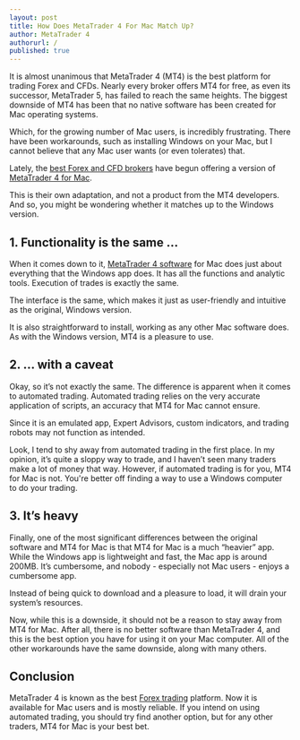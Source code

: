 ```yaml
---
layout: post
title: How Does MetaTrader 4 For Mac Match Up?
author: MetaTrader 4
authorurl: /
published: true
---
```


<p>It is almost unanimous that MetaTrader 4 (MT4) is the best platform for trading Forex and CFDs. Nearly every broker offers MT4 for free, as even its successor, MetaTrader 5, has failed to reach the same heights. The biggest downside of MT4 has been that no native software has been created for Mac operating systems.
<p>Which, for the growing number of Mac users, is incredibly frustrating. There have been workarounds, such as installing Windows on your Mac, but I cannot believe that any Mac user wants (or even tolerates) that.
<p>Lately, the <a href="http://www.admiralmarkets.com/">best Forex and CFD brokers</a> have begun offering a version of <a href="http://www.admiralmarkets.com/trading-platforms/metatrader-4/for-mac">MetaTrader 4 for Mac</a>.
<p>This is their own adaptation, and not a product from the MT4 developers. And so, you might be wondering whether it matches up to the Windows version.
<p><h2>1. Functionality is the same ...</h2>
<p>When it comes down to it, <a href="https://en.wikipedia.org/wiki/MetaQuotes_Software">MetaTrader 4 software</a> for Mac does just about everything that the Windows app does. It has all the functions and analytic tools. Execution of trades is exactly the same.
<p>The interface is the same, which makes it just as user-friendly and intuitive as the original, Windows version.
<p>It is also straightforward to install, working as any other Mac software does. As with the Windows version, MT4 is a pleasure to use.
<p><h2>2. ... with a caveat</h2>
<p>Okay, so it’s not exactly the same. The difference is apparent when it comes to automated trading. Automated trading relies on the very accurate application of scripts, an accuracy that MT4 for Mac cannot ensure.
<p>Since it is an emulated app, Expert Advisors, custom indicators, and trading robots may not function as intended.
<p>Look, I tend to shy away from automated trading in the first place. In my opinion, it’s quite a sloppy way to trade, and I haven’t seen many traders make a lot of money that way. However, if automated trading is for you, MT4 for Mac is not. You're better off finding a way to use a Windows computer to do your trading.
<p><h2>3. It’s heavy</h2>
<p>Finally, one of the most significant differences between the original software and MT4 for Mac is that MT4 for Mac is a much “heavier” app. While the Windows app is lightweight and fast, the Mac app is around 200MB. It’s cumbersome, and nobody - especially not Mac users - enjoys a cumbersome app.
<p>Instead of being quick to download and a pleasure to load, it will drain your system’s resources.
<p>Now, while this is a downside, it should not be a reason to stay away from MT4 for Mac. After all, there is no better software than MetaTrader 4, and this is the best option you have for using it on your Mac computer. All of the other workarounds have the same downside, along with many others.
<p><h2>Conclusion</h2>
<p>MetaTrader 4 is known as the best <a href="https://en.wikipedia.org/wiki/Foreign_exchange_market">Forex trading</a> platform. Now it is available for Mac users and is mostly reliable. If you intend on using automated trading, you should try find another option, but for any other traders, MT4 for Mac is your best bet.